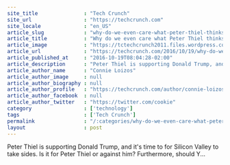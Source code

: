```yaml
---
site_title               : "Tech Crunch"
site_url                 : "https://techcrunch.com"
site_locale              : "en_US"
article_slug             : "why-do-we-even-care-what-peter-thiel-thinks-about-this-election"
article_title            : "Why do we even care what Peter Thiel thinks about this election?"
article_image            : "https://tctechcrunch2011.files.wordpress.com/2016/05/7588054864_8c188b4e84_o.jpg?w=764&h=400&crop=1"
article_url              : "https://techcrunch.com/2016/10/19/why-do-we-even-care-what-peter-thiel-thinks-about-this-election/"
article_published_at     : "2016-10-19T08:04:28-02:00"
article_description      : "Peter Thiel is supporting Donald Trump, and it's time to for Silicon Valley to take sides. Is it for Peter Thiel or against him? Furthermore, should Y..."
article_author_name      : "Connie Loizos"
article_author_image     : null
article_author_biography : null
article_author_profile   : "https://techcrunch.com/author/connie-loizos/"
article_author_facebook  : null
article_author_twitter   : "https://twitter.com/cookie"
category                 : ['technology']
tags                     : ['Tech Crunch']
permalink                : "/:categories/why-do-we-even-care-what-peter-thiel-thinks-about-this-election/"
layout                   : post
---
```


Peter Thiel is supporting Donald Trump, and it's time to for Silicon Valley to take sides. Is it for Peter Thiel or against him? Furthermore, should Y...
